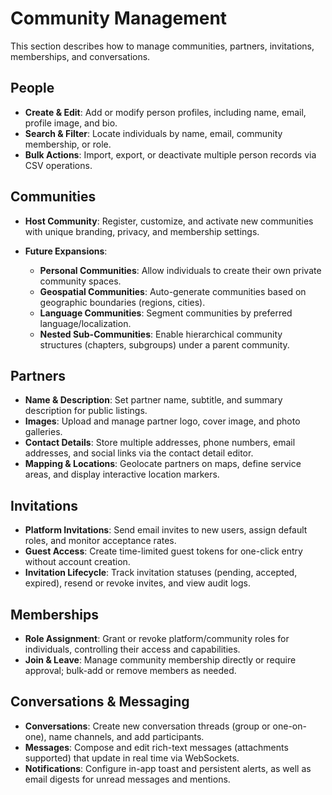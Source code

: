 # Community Management

This section describes how to manage communities, partners, invitations, memberships, and conversations.

## People

- **Create & Edit**: Add or modify person profiles, including name, email, profile image, and bio.
- **Search & Filter**: Locate individuals by name, email, community membership, or role.
- **Bulk Actions**: Import, export, or deactivate multiple person records via CSV operations.

## Communities

- **Host Community**: Register, customize, and activate new communities with unique branding, privacy, and membership settings.

- **Future Expansions**:
  - **Personal Communities**: Allow individuals to create their own private community spaces.
  - **Geospatial Communities**: Auto-generate communities based on geographic boundaries (regions, cities).
  - **Language Communities**: Segment communities by preferred language/localization.
  - **Nested Sub-Communities**: Enable hierarchical community structures (chapters, subgroups) under a parent community.

## Partners

- **Name & Description**: Set partner name, subtitle, and summary description for public listings.
- **Images**: Upload and manage partner logo, cover image, and photo galleries.
- **Contact Details**: Store multiple addresses, phone numbers, email addresses, and social links via the contact detail editor.
- **Mapping & Locations**: Geolocate partners on maps, define service areas, and display interactive location markers.

## Invitations

- **Platform Invitations**: Send email invites to new users, assign default roles, and monitor acceptance rates.
- **Guest Access**: Create time-limited guest tokens for one-click entry without account creation.
- **Invitation Lifecycle**: Track invitation statuses (pending, accepted, expired), resend or revoke invites, and view audit logs.

## Memberships

- **Role Assignment**: Grant or revoke platform/community roles for individuals, controlling their access and capabilities.
- **Join & Leave**: Manage community membership directly or require approval; bulk-add or remove members as needed.

## Conversations & Messaging

- **Conversations**: Create new conversation threads (group or one-on-one), name channels, and add participants.
- **Messages**: Compose and edit rich-text messages (attachments supported) that update in real time via WebSockets.
- **Notifications**: Configure in-app toast and persistent alerts, as well as email digests for unread messages and mentions.
